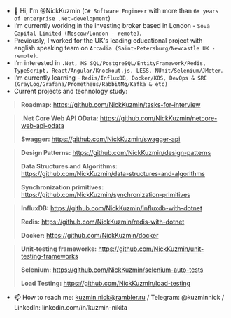 - 👋 Hi, I'm @NickKuzmin (`C# Software Engineer` with more than `6+ years of enterprise .Net-development`)
- I’m currently working in the investing broker based in London - `Sova Capital Limited (Moscow/London - remote)`.
- Previously, I worked for the UK's leading educational project with english speaking team on `Arcadia (Saint-Petersburg/Newcastle UK - remote)`.
- I’m interested in `.Net, MS SQL/PostgreSQL/EntityFramework/Redis, TypeScript, React/Angular/Knockout.js, LESS, NUnit/Selenium/JMeter`.
- I’m currently learning - `Redis/InfluxDB, Docker/K8S, DevOps & SRE (GrayLog/Grafana/Prometheus/RabbitMq/Kafka & etc)`
- Current projects and technology study:

> **Roadmap:** https://github.com/NickKuzmin/tasks-for-interview

> **.Net Core Web API OData:** https://github.com/NickKuzmin/netcore-web-api-odata
> 
> **Swagger:** https://github.com/NickKuzmin/swagger-api

> **Design Patterns:** https://github.com/NickKuzmin/design-patterns
> 
> **Data Structures and Algorithms:** https://github.com/NickKuzmin/data-structures-and-algorithms
>
> **Synchronization primitives:** https://github.com/NickKuzmin/synchronization-primitives

> **InfluxDB:** https://github.com/NickKuzmin/influxdb-with-dotnet
> 
> **Redis:** https://github.com/NickKuzmin/redis-with-dotnet
> 
> **Docker:** https://github.com/NickKuzmin/docker

> **Unit-testing frameworks:** https://github.com/NickKuzmin/unit-testing-frameworks
> 
> **Selenium:** https://github.com/NickKuzmin/selenium-auto-tests
> 
> **Load Testing:** https://github.com/NickKuzmin/load-testing

- 📫 How to reach me: kuzmin.nick@rambler.ru / Telegram: @kuzminnick / LinkedIn: linkedin.com/in/kuzmin-nikita

<!--
**NickKuzmin/NickKuzmin** is a ✨ _special_ ✨ repository because its `README.md` (this file) appears on your GitHub profile.

Here are some ideas to get you started:

- 🔭 I’m currently working on ...
- 🌱 I’m currently learning ...
- 👯 I’m looking to collaborate on ...
- 🤔 I’m looking for help with ...
- 💬 Ask me about ...
- 📫 How to reach me: ...
- 😄 Pronouns: ...
- ⚡ Fun fact: ...
-->
